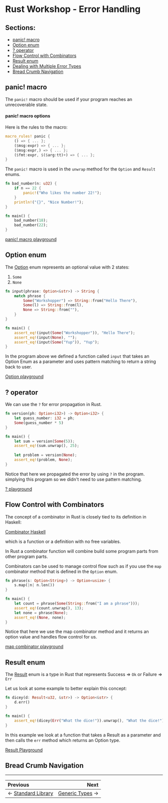 # Rust Workshop - Error Handling

## Sections:

* [panic! macro](#panic\!-macro)
* [Option enum](#option-enum)
* [? operator](#\?-operator)
* [Flow Control with Combinators](#flow-control-with-combinators)
* [Result enum](#result-enum)
* [Dealing with Multiple Error Types](#dealing-with-multiple-error-types)
* [Bread Crumb Navigation](#bread-crumb-navigation)

## panic! macro

The `panic!` macro should be used if your program reaches an unrecoverable state.

#### panic! macro options

Here is the rules to the macro:

```rust
macro_rules! panic {
    () => { ... };
    ($msg:expr) => { ... };
    ($msg:expr,) => { ... };
    ($fmt:expr, $($arg:tt)+) => { ... };
}
```

The `panic!` macro is used in the `unwrap` method for the `Option` and `Result` enums.

```rust
fn bad_number(n: u32) {
    if n == 22 {
        panic!("Who likes the number 22!");
    }
    println!("{}", "Nice Number!");
}

fn main() {
    bad_number(18);
    bad_number(22);
}
```

[panic! macro playground](https://play.rust-lang.org/?version=stable&mode=debug&edition=2018&gist=f4bc0db3dc0f37cff03c05576a93f32e)

## Option enum

The [Option](https://doc.rust-lang.org/std/option/index.html) enum represents an optional value with 2 states:

1. `Some`
2. `None`

```rust
fn input(phrase: Option<&str>) -> String {
    match phrase {
        Some("Workshopper") => String::from("Hello There"),
        Some(l) => String::from(l),
        None => String::from(""),
    }
}

fn main() {
    assert_eq!(input(Some("Workshopper")), "Hello There");
    assert_eq!(input(None), "");
    assert_eq!(input(Some("Yup")), "Yup");
}
```

In the program above we defined a function called `input` that takes an Option Enum as a parameter and uses pattern matching to return a string back to user.

[Option playground](https://play.rust-lang.org/?version=stable&mode=debug&edition=2018&gist=c839dca95aab0aaa1f1686bd577f5490)

## ? operator

We can use the `?` for error propagation in Rust.

```rust
fn version(ph: Option<i32>) -> Option<i32> {
    let guess_number: i32 = ph;
    Some(guess_number * 5)
}

fn main() {
    let sum = version(Some(5));
    assert_eq!(sum.unwrap(), 25);
    
    let problem = version(None);
    assert_eq!(problem, None);
}
```

Notice that here we propagated the error by using `?` in the program. simplying this program so we didn't need to use pattern matching.

[? playground](https://play.rust-lang.org/?version=stable&mode=debug&edition=2018&gist=a40672fa287a12c50694290a375c9a73)

## Flow Control with Combinators

The concept of a combinator in Rust is closely tied to its definition in Haskell:

[Combinator Haskell](https://wiki.haskell.org/Combinator)

which is a function or a definition with no free variables.

In Rust a combinator function will combine build some program parts from other program parts.


Combinators can be used to manage control flow such as if you use the `map` combinator method that is defined in the `Option` enum.

```rust
fn phrase(s: Option<String>) -> Option<usize> {
    s.map(|n| n.len())
}

fn main() {
    let count = phrase(Some(String::from("I am a phrase")));
    assert_eq!(count.unwrap(), 13);
    let none = phrase(None);
    assert_eq!(None, none);
}
```

Notice that here we use the map combinator method and it returns an option value and handles flow control for us.

[map combinator playground](https://play.rust-lang.org/?version=stable&mode=debug&edition=2018&gist=f91833e3433dcafec42e2557e4a0b65a)

## Result enum

The [Result](https://doc.rust-lang.org/std/result/enum.Result.html) enum is a type in Rust that represents Success => `Ok` or Failure => `Err`

Let us look at some example to better explain this concept:

```rust
fn dicey(d: Result<u32, &str>) -> Option<&str> {
    d.err()
}

fn main() {
    assert_eq!(dicey(Err("What the dice!")).unwrap(), "What the dice!");
}
```

In this example we look at a function that takes a Result as a parameter and then calls the `err` method which returns an Option type.

[Result Playground](https://play.rust-lang.org/?version=stable&mode=debug&edition=2018&gist=aa488f581b6e6be532165b55affc7caa)

## Bread Crumb Navigation
_________________________

Previous | Next
:------- | ---:
← [Standard Library](./standard_library.md) | [Generic Types](./generic_types.md) →
